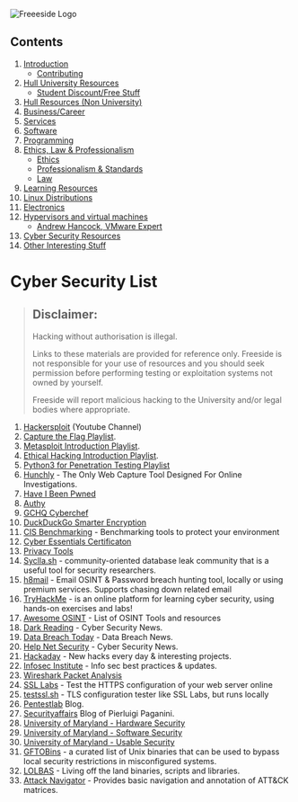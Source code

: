 ![Freeeside Logo](https://camo.githubusercontent.com/8824210474b9586405f0b11e210ea266599c9f83/68747470733a2f2f63646e2e7261776769742e636f6d2f467265657369646548756c6c2f4c6f676f732f6d61737465722f66726565736964655f7371756172655f706174682e737667 "Freeside Logo")

## Contents
1. [Introduction](README.md#introduction)
   - [Contributing](README.md#contributing)
2. [Hull University Resources](README.md#hulluniversity)
   - [Student Discount/Free Stuff](README.md#freestuff)
3. [Hull Resources (Non University)](README.md#hull)
4. [Business/Career](README.md#business)
5. [Services](README.md#services)
6. [Software](README.md#software)
7. [Programming](Programming.md)
8. [Ethics, Law & Professionalism](Ethics_Law_Professionalism.md)
    - [Ethics](Ethics_Law_Professionalism.md#ethics)
    - [Professionalism & Standards](Ethics_Law_Professionalism.md#standards)
    - [Law](Ethics_Law_Professionalism.md#law)
9. [Learning Resources](README.md#education)
10. [Linux Distributions](README.md#linux)
11. [Electronics](Electronics.md)
12. [Hypervisors and virtual machines](Virtualisation.md#virtualisation)
       - [Andrew Hancock, VMware Expert](Virtualisation.md#andrewhancock)
13. [Cyber Security Resources](CyberSecurity.md)
14. [Other Interesting Stuff](README.md#misc)

# Cyber Security List <a name="cyber"></a>

> ## Disclaimer: 
>Hacking without authorisation is illegal.
> 
>Links to these materials are provided for reference only. Freeside is not responsible for your use of resources and you should seek permission before performing testing or exploitation systems not owned by yourself.
>
>Freeside will report malicious hacking to the University and/or legal bodies where appropriate.

1. [Hackersploit](https://www.youtube.com/channel/UC0ZTPkdxlAKf-V33tqXwi3Q) (Youtube Channel) 
2. [Capture the Flag Playlist](https://www.youtube.com/playlist?list=PLBf0hzazHTGOyRReqMyE-CDMWAQ5AgXO-). 
3. [Metasploit Introduction Playlist](https://www.youtube.com/playlist?list=PLBf0hzazHTGN31ZPTzBbk70bohTYT7HSm).
4. [Ethical Hacking Introduction Playlist](https://www.youtube.com/playlist?list=PLBf0hzazHTGOEuhPQSnq-Ej8jRyXxfYvl). 
5. [Python3 for Penetration Testing Playlist](https://www.youtube.com/playlist?list=PLBf0hzazHTGM_dncTqO9l-0zUQYP0nNPU) 
6. [Hunchly](https://www.hunch.ly/) - The Only Web Capture Tool Designed For Online Investigations.
7. [Have I Been Pwned](https://haveibeenpwned.com/)
8. [Authy](https://authy.com)
9. [GCHQ Cyberchef](https://github.com/gchq/CyberChef)
10. [DuckDuckGo Smarter Encryption](https://github.com/duckduckgo/smarter-encryption)
11. [CIS Benchmarking](https://www.cisecurity.org/cis-benchmarks/) - Benchmarking tools to protect your environment
12. [Cyber Essentials Certificaton](https://www.ncsc.gov.uk/cyberessentials/overview)
13. [Privacy Tools](https://privacytools.io)
14. [Syclla.sh](https://scylla.sh/) - community-oriented database leak community that is a useful tool for security researchers.
15. [h8mail](https://github.com/khast3x/h8mail) - Email OSINT & Password breach hunting tool, locally or using premium services. Supports chasing down related email
16. [TryHackMe](https://tryhackme.com/) - is an online platform for learning cyber security, using hands-on exercises and labs!
17. [Awesome OSINT](https://github.com/jivoi/awesome-osint) - List of OSINT Tools and resources
18. [Dark Reading](https://www.darkreading.com/) - Cyber Security News. 
19. [Data Breach Today](https://www.databreachtoday.com/) - Data Breach News.
20. [Help Net Security](https://www.helpnetsecurity.com/) - Cyber Security News.
21. [Hackaday](https://hackaday.com/) - New hacks every day & interesting projects.
22. [Infosec Institute](https://www.infosecinstitute.com/resource-center/) - Info sec best practices & updates.
23. [Wireshark Packet Analysis](https://youtu.be/ZO46H_kI1bc)
24. [SSL Labs](https://ssllabs.com) - Test the HTTPS configuration of your web server online
25. [testssl.sh](https://testssl.sh/) - TLS configuration tester like SSL Labs, but runs locally
26. [Pentestlab](https://pentestlab.blog/) Blog.
27. [Securityaffairs](https://securityaffairs.co/wordpress/) Blog of Pierluigi Paganini.
28. [University of Maryland - Hardware Security](https://www.coursera.org/learn/hardware-security)
29. [University of Maryland - Software Security](https://www.coursera.org/learn/software-security)
30. [University of Maryland - Usable Security](https://www.coursera.org/learn/usable-security)
31. [GFTOBins](https://gtfobins.github.io/) - a curated list of Unix binaries that can be used to bypass local security restrictions in misconfigured systems.
32. [LOLBAS](https://lolbas-project.github.io/) - Living off the land binaries, scripts and libraries.
33. [Attack Navigator](https://github.com/mitre-attack/attack-navigator) - Provides basic navigation and annotation of ATT&CK matrices.